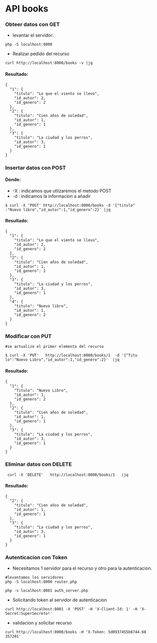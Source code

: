 # **API books**


### **Obteer datos con GET**
- levantar el servidor:
```
php -S localhost:8000
```
- Realizar pedido del recurso
```
curl http://localhost:8000/books -v |jq
```
#### Resultado:
```
{
  "1": {
    "titulo": "Lo que el viento se llevo",
    "id_autor": 2,
    "id_genero": 2
  },
  "2": {
    "titulo": "Cien años de soledad",
    "id_autor": 1,
    "id_genero": 1
  },
  "3": {
    "titulo": "La ciudad y los perros",
    "id_autor": 3,
    "id_genero": 1
  }
}
```



### **Insertar datos con POST**
#### Donde:
- -X : indicamos que utlizaremos el metodo POST
- -d : indicamos la informacion a añadir

```
$ curl -X 'POST' http://localhost:8000/books -d '{"titulo"
:"Nuevo libro","id_autor":1,"id_genero":2}' |jq
```
#### Resultado:
```
{
  "1": {
    "titulo": "Lo que el viento se llevo",
    "id_autor": 2,
    "id_genero": 2
  },
  "2": {
    "titulo": "Cien años de soledad",
    "id_autor": 1,
    "id_genero": 1
  },
  "3": {
    "titulo": "La ciudad y los perros",
    "id_autor": 3,
    "id_genero": 1
  },
  "4": {
    "titulo": "Nuevo libro",
    "id_autor": 1,
    "id_genero": 2
  }
}
```
### **Modificar con PUT**
```
#se actualizo el primer elemento del recurso

$ curl -X 'PUT'   http://localhost:8000/books/1  -d '{"Titu
lo":"Nuevo Libro","id_autor":1,"id_genero":2}'  |jq
```
#### Resultado:
```
{
  "1": {
    "Titulo": "Nuevo Libro",
    "id_autor": 1,
    "id_genero": 2
  },
  "2": {
    "titulo": "Cien años de soledad",
    "id_autor": 1,
    "id_genero": 1
  },
  "3": {
    "titulo": "La ciudad y los perros",
    "id_autor": 3,
    "id_genero": 1
  }
}
```
### **Eliminar datos con DELETE**
```
 curl -X 'DELETE'   http://localhost:8000/books/1   |jq
```
#### Resultado:
```
{
  "2": {
    "titulo": "Cien años de soledad",
    "id_autor": 1,
    "id_genero": 1
  },
  "3": {
    "titulo": "La ciudad y los perros",
    "id_autor": 3,
    "id_genero": 1
  }
}
```
 ### **Autenticacion con Token**

- Necesitamos 1 servidor para el recurso y otro para la autenticacion.

```
#levantamos los servidores
php -S localhost:8000 router.php 

php -s localhost:8001 auth_server.php

```
- Solicitando token al servidor de autenticacion
```
curl http://localhost:8001 -X 'POST' -H 'X-Client-Id: 1' -H 'X-Secret:SuperSecreto!'
```
- validacion y solicitar recurso
```
curl http://localhost:8000/books -H 'X-Token: 5d0937455b6744.68
357201'
```




